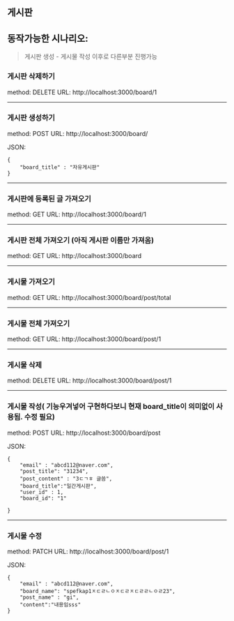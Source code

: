 ## 게시판

## 동작가능한 시나리오:  

> 게시판 생성 - 게시물 작성 이후로 다른부분 진행가능



### 게시판 삭제하기
method: DELETE
URL: http://localhost:3000/board/1

---
### 게시판 생성하기
method: POST
URL: http://localhost:3000/board/

JSON: 
```
{
	"board_title" : "자유게시판"
}
```

---
### 게시판에 등록된 글 가져오기 
method: GET
URL: http://localhost:3000/board/1

---
### 게시판 전체 가져오기 (아직 게시판 이름만 가져옴)
method: GET
URL: http://localhost:3000/board

---
### 게시물 가져오기
method: GET
URL: http://localhost:3000/board/post/total

---
### 게시물 전체 가져오기
method: GET
URL: http://localhost:3000/board/post/1

---
### 게시물 삭제
method: DELETE 
URL: http://localhost:3000/board/post/1

---
### 게시물 작성( 기능우겨넣어 구현하다보니 현재 board_title이 의미없이 사용됨. 수정 필요)
method: POST
URL: http://localhost:3000/board/post

JSON:
```
{
	"email" : "abcd112@naver.com",
	"post_title": "31234",
	"post_content" : "3ㄷㄱㅎ 글씀",
	"board_title":"일간게시판",
	"user_id" : 1,
	"board_id": "1"

}
```

---
### 게시물 수정
method: PATCH
URL: http://localhost:3000/board/post/1

JSON:
```
{
	"email" : "abcd112@naver.com",
	"board_name": "spefkap1ㅈㄷㄹㄴㅇㅈㄷㄹㅈㄷㄹㄹㄴㅇㄹ23",
	"post_name" : "gi",
	"content":"내용임sss"
}
```
